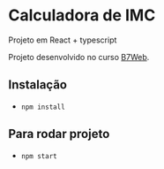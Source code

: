 # Calculadora de IMC

Projeto em React + typescript

Projeto desenvolvido no curso [B7Web](https://b7web.com.br).

## Instalação

- `npm install`

## Para rodar projeto

- `npm start`
